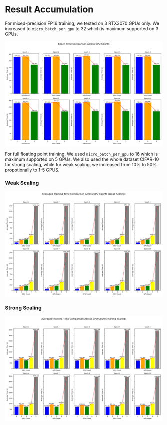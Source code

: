 # Result Accumulation

For mixed-precision FP16 training, we tested on 3 RTX3070 GPUs only. We increased to `micro_batch_per_gpu` to 32 which is maximum supported on 3 GPUs.

![strong_scaling_fp16.png](strong_scaling_fp16.png)

For full floating point training, We used `micro_batch_per_gpu` to 16 which is maximum supported on 5 GPUs. We also used the whole dataset CIFAR-10 for strong scaling, while for weak scaling, we increased from 10% to 50% propotionally to 1-5 GPUS. 

### Weak Scaling

![weak_scaling_plot.png](weak_scaling_plot.png)

### Strong Scaling

![strong_scaling_plot.png](strong_scaling_plot.png)
